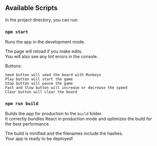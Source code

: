

## Available Scripts

In the project directory, you can run:

### `npm start`

Runs the app in the development mode.<br>


The page will reload if you make edits.<br>
You will also see any lint errors in the console.

 Buttons: 

 	Seed button will seed the board with Monkeys
 	Play button will start the game
 	Stop button will pause the game
 	Fast and Slow button will increase or decrease the speed
 	Clear button will clear the board



### `npm run build`

Builds the app for production to the `build` folder.<br>
It correctly bundles React in production mode and optimizes the build for the best performance.

The build is minified and the filenames include the hashes.<br>
Your app is ready to be deployed!




